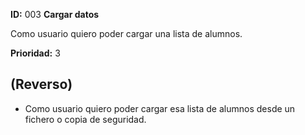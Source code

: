 **ID:** 003 **Cargar datos**

Como usuario quiero poder cargar una lista de alumnos.

**Prioridad:** 3

## (**Reverso**)

+ Como usuario quiero poder cargar esa lista de alumnos desde un fichero o copia de seguridad.
                                                       
                                                       
